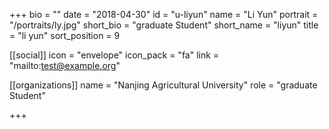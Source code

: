 +++
bio = ""
date = "2018-04-30"
id = "u-liyun"
name = "Li Yun"
portrait = "/portraits/ly.jpg"
short_bio = "graduate Student"
short_name = "liyun"
title = "li yun"
sort_position = 9

[[social]]
    icon = "envelope"
    icon_pack = "fa"
    link = "mailto:test@example.org"

[[organizations]]
    name = "Nanjing Agricultural University"
    role = "graduate Student"

+++
